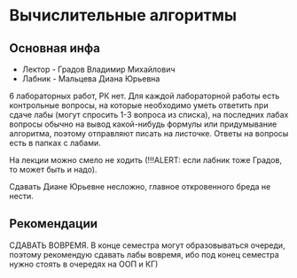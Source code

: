 # Вычислительные алгоритмы

**Основная инфа**
---

- Лектор - Градов Владимир Михайлович
- Лабник - Мальцева Диана Юрьевна

6 лабораторных работ, РК нет. Для каждой лабораторной работы есть контрольные вопросы, на которые необходимо уметь ответить при сдаче лабы (могут спросить 1-3 вопроса из списка), на последних лабах вопросы обычно на вывод какой-нибудь формулы или придумывание алгоритма, поэтому отправляют писать на листочке. Ответы на вопросы есть в папках с лабами.

На лекции можно смело не ходить (!!!ALERT: если лабник тоже Градов, то может быть и надо). 

Сдавать Диане Юрьевне несложно, главное откровенного бреда не нести.

**Рекомендации**
---

СДАВАТЬ ВОВРЕМЯ. В конце семестра могут образовываться очереди, поэтому рекомендую сдавать лабы вовремя, ибо под конец семестра нужно стоять в очередях на ООП и КГ)


